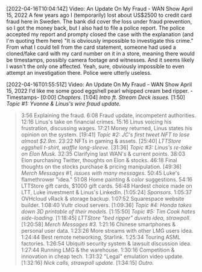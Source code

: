 [2022-04-16T10:04:14Z] Video: An Update On My Fraud - WAN Show April 15, 2022 
A few years ago I (temporarily) lost about US$2500 to credit card fraud here in Sweden. The bank did cover the loss under fraud prevention, so I got the money back, but I also had to file a police report.
The police accepted my report and prompty closed the case with the explanation (and I'm quoting them here) "It is obviously impossible to investigate this crime."
From what I could tell from the card statement, someone had used a cloned/fake card with my card number on it in a store, meaning there would be timestamps, possibly camera footage and witnesses. And it seems likely I wasn't the only one affected. Yeah, sure, obviously impossible to even attempt an investigation there. Police were utterly useless.

[2022-04-16T01:55:51Z] Video: An Update On My Fraud - WAN Show April 15, 2022 
I'd like me some good eggshell pearl whipped cream bed ripper.
-Timestamps-
[0:00] *Chapters.*
[1:04] *Intro ft. Stream Deck issues.*
[1:50] *Topic #1: Yvonne & Linus's wire fraud update.*
   > 3:56 Explaining the fraud.
   > 6:08 Fraud update, incompetent authorities.
   > 12:16 Linus's take on financial crimes.
   > 15:16 Linus voicing his frustration, discussing wages.
   > 17:21 Money returned, Linus states his opinion on the system.
[19:41] *Topic #2: JC's first tweet NFT to lose almost $2.9m.*
   > 23:22 NFTs in gaming & assets.
[25:40] *LTTStore eggshell t-shirt, waffle long-sleeve.*
[31:36] *Topic #3: Linus's re-take on Elon Musk.*
   > 32:35 Clarifying last WAN's & current points.
   > 38:03 Elon purchasing Twitter, thoughts on Elon & stocks.
   > 46:18 Final thoughts on the stocks purchase & pricing manipulation.
[49:36] *Merch Messages #1, issues with many messages.*
   > 50:45 Luke's flamethrower "idea."
   > 51:08 Home painting & color suggestions.
   > 54:16 LTTStore gift cards, $1000 gift cards.
   > 56:48 Hardest choice made on LTT, Luke investment & Linus's LinkedIn.
[1:05:24] *Sponsors.*
   > 1:05:37 OVHcloud vRack & storage backup.
   > 1:07:52 Squarespace website builder.
   > 1:08:40 Vultr cloud servers.
[1:09:36] *Topic #4: Honda takes down 3D printable of their models.*
[1:15:50] *Topic #5: Tim Cook hates side-loading.*
[1:18:45] *LTTStore "bed ripper" duvets idea, strawpoll.*
[1:20:58] *Merch Messages #3.*
   > 1:21:16 Chinese smartphones & personal user data.
   > 1:23:26 More streams with other LMG users idea.
   > 1:24:44 Best remote networking, Starlink.
   > 1:25:34 Touring ASML factories.
   > 1:26:54 Ubiquiti security system & lawsuit discussion idea.
   > 1:27:44 Running LMG & the warehouse.
   > 1:30:16 Competition & innovation in cheap tech.
   > 1:31:32 "Legal" emulation video update.
[1:32:16] *Nick calls, strawpoll update.*
[1:34:15] *Outro.*

